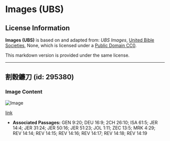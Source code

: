 # Images (UBS)

## License Information

**Images (UBS)** is based on and adapted from: _UBS Images_, [United Bible Societies](https://unitedbiblesocieties.org/), None, which is licensed under a [Public Domain CC0](https://creativecommons.org/public-domain/cc0/).

This markdown version is provided under the same license.



--------------------------------

## 割穀鐮刀 (id: 295380)

### Image Content

![Image](https://cdn.aquifer.bible/aquifer-content/resources/Media/WEB-0320_cutting_grain_sickle.jpg)

[link](https://cdn.aquifer.bible/aquifer-content/resources/Media/WEB-0320_cutting_grain_sickle.jpg)

* **Associated Passages:** GEN 9:20; DEU 16:9; 2CH 26:10; ISA 61:5; JER 14:4; JER 31:24; JER 50:16; JER 51:23; JOL 1:11; ZEC 13:5; MRK 4:29; REV 14:14; REV 14:15; REV 14:16; REV 14:17; REV 14:18; REV 14:19

